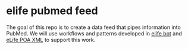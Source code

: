 # elife pubmed feed

The goal of this repo is to create a data feed that pipes information into
PubMed. We will use workflows
and patterns developed in [elife bot](https://github.com/elifesciences/elife-bot)
and [eLife POA XML](https://github.com/elifesciences/elife-poa-xml-generation) to
support this work.  
